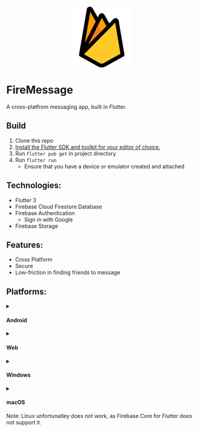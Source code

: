<p align=center>
    <img width="160" height="160" src="./images/firebase.png">
</p>

# FireMessage
A cross-platfrom messaging app, built in Flutter.

## Build
1. Clone this repo
2. [Install the Flutter SDK and toolkit for your editor of choice.]([url](https://docs.flutter.dev/get-started/install))
3. Run `flutter pub get` in project directory
4. Run `flutter run`
    * Ensure that you have a device or emulator created and attached

## Technologies:
* Flutter 3
* Firebase Cloud Firestore Database
* Firebase Authentication
    * Sign in with Google
* Firebase Storage
## Features:
* Cross Platform
* Secure
* Low-friction in finding friends to message
## Platforms:
<details>
    <summary><h4>Android</h4></summary>
    <ul>
        <li>Samsung Galaxy ZFlip3</li>
        <li>One Plus 7 Pro</li>
        <li>Pixel 4 (Emulated), Android 12</li>
        <li>Pixel 3a (Emualted), Android 11</li>
</details>
<details>
    <summary><h4>Web</h4></summary>
    <ul>
        <li>Firefox 101.0.1</li>
        <li>Brave 1.39.122</li>
        <li>Chrome 102.0.5005.115</li>
</details>
<details>
    <summary><h4>Windows</h4></summary>
    <ul>
        <li>Windows 10 21H2</li>
        <li>Windows 11 22H2</li>
</details>
<details>
    <summary><h4>macOS</h4></summary>
    <ul>
        <li>Monterey</li>
        <li>Ventura</li>
</details>
Note: Linux unfortunatley does not work, as Firebase Core for Flutter does not support it.
